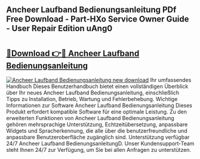 ## Ancheer Laufband Bedienungsanleitung PDf Free Download - Part-HXo Service Owner Guide - User Repair Edition uAng0

# <h2><a href="http://df1no3i.blite.top/?on=Ancheer+Laufband+Bedienungsanleitung">🔗Download 👉🔴 Ancheer Laufband Bedienungsanleitung</a></h2>

[![Ancheer Laufband Bedienungsanleitung new download](https://i.imgur.com/lujVjoI.png)](http://df1no3i.blite.top/?on=Ancheer+Laufband+Bedienungsanleitung)
Ihr umfassendes Handbuch Dieses Benutzerhandbuch bietet einen vollständigen Überblick über Ihr neues Ancheer Laufband Bedienungsanleitung, einschließlich Tipps zu Installation, Betrieb, Wartung und Fehlerbehebung. Wichtige Informationen zur Software Ancheer Laufband Bedienungsanleitung Dieses Produkt erfordert kompatible Software für eine optimale Leistung. Zu den erweiterten Funktionen von Ancheer Laufband Bedienungsanleitung gehören mehrsprachige Unterstützung, Echtzeitübersetzung, anpassbare Widgets und Spracherkennung, die alle über die benutzerfreundliche und anpassbare Benutzeroberfläche zugänglich sind. Unterstützung verfügbar 24/7 Ancheer Laufband BedienungsanleitungD. Unser Kundensupport-Team steht Ihnen 24/7 zur Verfügung, um Sie bei allen Anfragen zu unterstützen.
